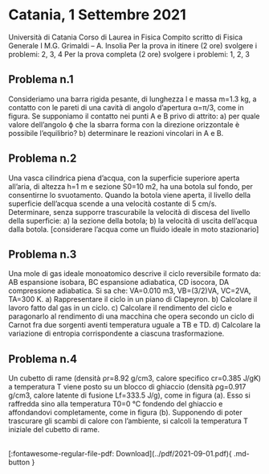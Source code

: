 # Catania, 1 Settembre 2021
Università di Catania
Corso di Laurea in Fisica
Compito scritto di Fisica Generale I
M.G. Grimaldi – A. Insolia
Per la prova in itinere (2 ore) svolgere i problemi: 2, 3, 4
Per la prova completa (2 ore) svolgere i problemi: 1, 2, 3

## Problema n.1
Consideriamo una barra rigida pesante, di lunghezza l e massa m=1.3 kg, a contatto con le pareti di una cavità di angolo d’apertura α=π/3, come in figura. Se supponiamo il contatto nei punti A e B privo di attrito:
a) per quale valore dell’angolo ϕ che la sbarra forma con la direzione orizzontale è possibile
l’equilibrio?
b) determinare le reazioni vincolari in A e B.

## Problema n.2
Una vasca cilindrica piena d’acqua, con la superficie superiore aperta all’aria, di altezza h=1 m e sezione S0=10 m2, ha una botola sul fondo, per consentirne lo svuotamento. Quando la botola viene aperta, il livello della superficie dell’acqua scende a una velocità costante di 5 cm/s. Determinare, senza supporre trascurabile la velocità di discesa del livello della superficie:
a) la sezione della botola;
b) la velocità di uscita dell’acqua dalla botola.
[considerare l’acqua come un fluido ideale in moto stazionario]

## Problema n.3
Una mole di gas ideale monoatomico descrive il ciclo reversibile formato da: AB espansione isobara, BC espansione adiabatica, CD isocora, DA compressione adiabatica. Si sa che: VA=0.010 m3, VB=(3/2)VA, VC=2VA, TA=300 K.
a) Rappresentare il ciclo in un piano di Clapeyron.
b) Calcolare il lavoro fatto dal gas in un ciclo.
c) Calcolare il rendimento del ciclo e paragonarlo al rendimento di una macchina che opera
secondo un ciclo di Carnot fra due sorgenti aventi temperatura uguale a TB e TD.
d) Calcolare la variazione di entropia corrispondente a ciascuna trasformazione.

## Problema n.4
Un cubetto di rame (densità ρr=8.92 g/cm3, calore specifico cr=0.385 J/gK) a temperatura T viene posto su un blocco di ghiaccio (densità ρg=0.917 g/cm3, calore latente di fusione Lf=333.5 J/g), come in figura (a). Esso si raffredda sino alla temperatura T0=0 °C fondendo del ghiaccio e affondandovi completamente, come in figura (b). Supponendo di poter trascurare gli scambi di calore con l’ambiente, si calcoli la temperatura T iniziale del cubetto di rame.

<br>
[:fontawesome-regular-file-pdf: Download](../pdf/2021-09-01.pdf){ .md-button }